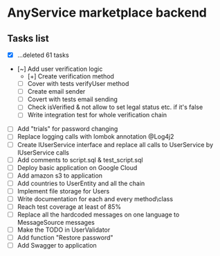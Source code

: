 # AnyService marketplace backend

## Tasks list
- [x] ...deleted 61 tasks
- [~] Add user verification logic
    - [+] Create verification method
    - [ ] Cover with tests verifyUser method
    - [ ] Create email sender
    - [ ] Covert with tests email sending
    - [ ] Check isVerified & not allow to set legal status etc. if it's false
    - [ ] Write integration test for whole verification chain
- [ ] Add "trials" for password changing
- [ ] Replace logging calls with lombok annotation @Log4j2
- [ ] Create IUserService interface and replace all calls to UserService by IUserService calls
- [ ] Add comments to script.sql & test_script.sql
- [ ] Deploy basic application on Google Cloud
- [ ] Add amazon s3 to application
- [ ] Add countries to UserEntity and all the chain
- [ ] Implement file storage for Users
- [ ] Write documentation for each and every method\class
- [ ] Reach test coverage at least of 85%
- [ ] Replace all the hardcoded messages on one language to MessageSource messages
- [ ] Make the TODO in UserValidator
- [ ] Add function "Restore password"
- [ ] Add Swagger to application
